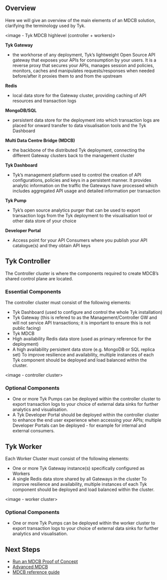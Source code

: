 ## Overview

Here we will give an overview of the main elements of an MDCB solution, clarifying the terminology used by Tyk.

<image - Tyk MDCB highlevel (controller + workers)>

**Tyk Gateway** 
- the workhorse of any deployment, Tyk’s lightweight Open Source API gateway that exposes your APIs for consumption by your users. It is a reverse proxy that secures your APIs, manages session and policies, monitors, caches and manipulates requests/responses when needed before/after it proxies them to and from the upstream

**Redis**
- local data store for the Gateway cluster, providing caching of API resources and transaction logs

**MongoDB/SQL**
- persistent data store for the deployment into which transaction logs are placed for onward transfer to data visualisation tools and the Tyk Dashboard

**Multi Data Centre Bridge (MDCB)**
- the backbone of the distributed Tyk deployment, connecting the different Gateway clusters back to the management cluster

**Tyk Dashboard**
- Tyk’s management platform used to control the creation of API configurations, policies and keys in a persistent manner. It provides analytic information on the traffic the Gateways have processed which includes aggregated API usage and detailed information per transaction

**Tyk Pump**
- Tyk’s open source analytics purger that can be used to export transaction logs from the Tyk deployment to the visualisation tool or other data store of your choice

**Developer Portal**
- Access point for your API Consumers where you publish your API catalogue(s) and they obtain API keys


## Tyk Controller

The Controller cluster is where the components required to create MDCB’s shared control plane are located.

### Essential Components
The controller cluster must consist of the following elements:
- Tyk Dashboard (used to configure and control the whole Tyk installation)
- Tyk Gateway (this is refered to as the Management/Controller GW and will not service API transactions; it is important to ensure this is not public facing)
- Tyk MDCB
- High availability Redis data store (used as primary reference for the deployment)
- A high availability persistent data store (e.g. MongoDB or SQL replica set)
To improve resilience and availability, multiple instances of each Tyk component should be deployed and load balanced within the cluster.

<image - controller cluster>
  
### Optional Components
- One or more Tyk Pumps can be deployed within the controller cluster to export transaction logs to your choice of external data sinks for further analytics and visualisation.
- A Tyk Developer Portal should be deployed within the controller cluster to enhance the end user experience when accessing your APIs; multiple Developer Portals can be deployed - for example for internal and external consumers.
 
## Tyk Worker
Each Worker Cluster must consist of the following elements:
- One or more Tyk Gateway instance(s) specifically configured as Workers
- A single Redis data store shared by all Gateways in the cluster
To improve resilience and availability, multiple instances of each Tyk component should be deployed and load balanced within the cluster.

<image - worker cluster>
  
### Optional Components
- One or more Tyk Pumps can be deployed within the worker cluster to export transaction logs to your choice of external data sinks for further analytics and visualisation.
  
## Next Steps
- [Run an MDCB Proof of Concept](/docs/tyk-multi-data-centre/mdcb-example)
- [Advanced MDCB](/docs/tyk-multi-data-centre/advanced-mdcb)
- [MDCB reference guide](/docs/tyk-multi-data-centre/mdcb-reference)
